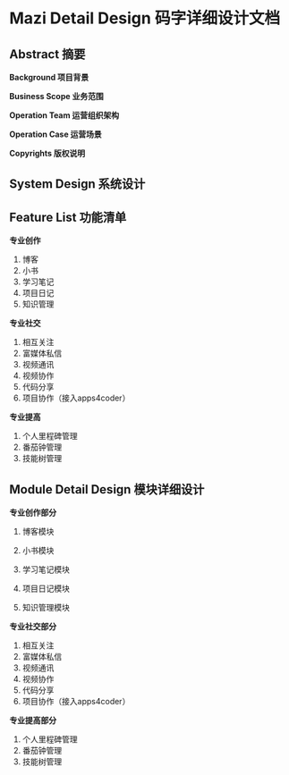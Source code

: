# Mazi Detail Design 码字详细设计文档 #

Abstract 摘要
-------------

__Background 项目背景__

__Business Scope 业务范围__

__Operation Team 运营组织架构__

__Operation Case 运营场景__

__Copyrights 版权说明__



System Design 系统设计
----------------------

## Feature List 功能清单 ##

__专业创作__

1. 博客
2. 小书
3. 学习笔记
4. 项目日记
5. 知识管理

__专业社交__

1. 相互关注   
2. 富媒体私信   
3. 视频通讯   
4. 视频协作   
5. 代码分享   
6. 项目协作（接入apps4coder）

__专业提高__

1. 个人里程碑管理   
2. 番茄钟管理   
3. 技能树管理   

## Module Detail Design 模块详细设计 ##

__专业创作部分__

1. 博客模块

2. 小书模块

3. 学习笔记模块

4. 项目日记模块

5. 知识管理模块


__专业社交部分__

1. 相互关注   
2. 富媒体私信   
3. 视频通讯   
4. 视频协作   
5. 代码分享   
6. 项目协作（接入apps4coder）

__专业提高部分__

1. 个人里程碑管理   
2. 番茄钟管理   
3. 技能树管理   
